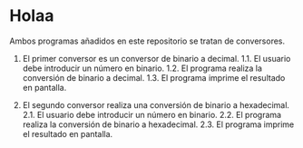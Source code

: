 # Holaa

Ambos programas añadidos en este repositorio se tratan de conversores.

1. El primer conversor es un conversor de binario a decimal.
	1.1. El usuario debe introducir un número en binario.
	1.2. El programa realiza la conversión de binario a decimal.
	1.3. El programa imprime el resultado en pantalla.

2. El segundo conversor realiza una conversión de binario a hexadecimal.
	2.1. El usuario debe introducir un número en binario.
	2.2. El programa realiza la conversión de binario a hexadecimal.
	2.3. El programa imprime el resultado en pantalla.